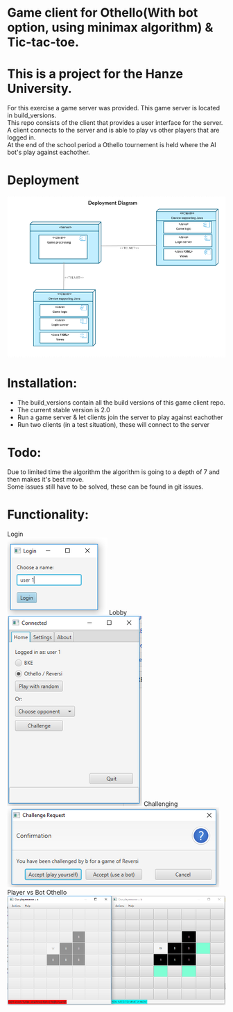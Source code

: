 # Game client for Othello(With bot option, using minimax algorithm) & Tic-tac-toe.
# This is a project for the Hanze University.
For this exercise a game server was provided. This game server is located in build_versions.  
This repo consists of the client that provides a user interface for the server. 
A client connects to the server and is able to play vs other players that are logged in.  
At the end of the school period a Othello tournement is held where the AI bot's play against eachother.  

# Deployment
![Image](deployment_diagram.PNG)


# Installation: 
  - The build_versions contain all the build versions of this game client repo.
  - The current stable version is 2.0 
  - Run a game server & let clients join the server to play against eachother
  - Run two clients (in a test situation), these will connect to the server
  

# Todo:  
Due to limited time the algorithm the algorithm is going to a depth of 7 and then makes it's best move.  
Some issues still have to be solved, these can be found in git issues.  

# Functionality:
  Login  
  ![Image](login.PNG)
  Lobby  
  ![Image](lobby.PNG)
  Challenging  
  ![Image](challenge.PNG)
  Player vs Bot Othello  
  ![Image](bot_vs_player.PNG)


